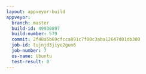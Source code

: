 ```yaml
---
layout: appveyor-build
appveyor:
  branch: master
  build-id: 49930897
  build-number: 579
  commit: 2f48a5b69cfcca891c7f00c3aba12647d01db300
  job-id: tujnjd3jiye2gun6
  job-number: 7
  os-name: Ubuntu
  test-result: 0
---
```

